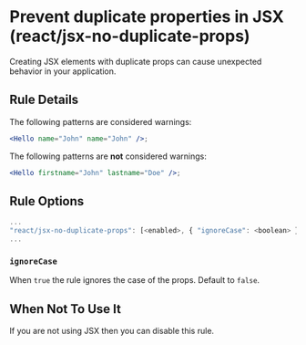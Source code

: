 # Prevent duplicate properties in JSX (react/jsx-no-duplicate-props)

Creating JSX elements with duplicate props can cause unexpected behavior in your application.

## Rule Details

The following patterns are considered warnings:

```jsx
<Hello name="John" name="John" />;
```

The following patterns are **not** considered warnings:

```jsx
<Hello firstname="John" lastname="Doe" />;
```

## Rule Options

```js
...
"react/jsx-no-duplicate-props": [<enabled>, { "ignoreCase": <boolean> }]
...
```

### `ignoreCase`

When `true` the rule ignores the case of the props. Default to `false`.

## When Not To Use It

If you are not using JSX then you can disable this rule.
